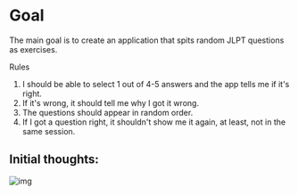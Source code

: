 # Goal

The main goal is to create an application that spits random JLPT questions as exercises.


Rules
1. I should be able to select 1 out of 4-5 answers and the app tells me if it's right.
2. If it's wrong, it should tell me why I got it wrong.
3. The questions should appear in random order.
4. If I got a question right, it shouldn't show me it again, at least, not in the same session.

## Initial thoughts:

![img](initial_thoughts.png)